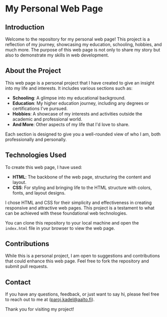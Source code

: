 # My Personal Web Page

## Introduction
Welcome to the repository for my personal web page! This project is a reflection of my journey, showcasing my education, schooling, hobbies, and much more. 
The purpose of this web page is not only to share my story but also to demonstrate my skills in web development.

## About the Project
This web page is a personal project that I have created to give an insight into my life and interests. It includes various sections such as:

- **Schooling**: A glimpse into my educational background.
- **Education**: My higher education journey, including any degrees or certifications I've pursued.
- **Hobbies**: A showcase of my interests and activities outside the academic and professional world.
- **And More**: Other aspects of my life that I'd love to share.

Each section is designed to give you a well-rounded view of who I am, both professionally and personally.

## Technologies Used
To create this web page, I have used:

- **HTML**: The backbone of the web page, structuring the content and layout.
- **CSS**: For styling and bringing life to the HTML structure with colors, fonts, and layout designs.

I chose HTML and CSS for their simplicity and effectiveness in creating responsive and attractive web pages. This project is a testament to what can be achieved with these foundational web technologies.

You can clone this repository to your local machine and open the `index.html` file in your browser to view the web page.

## Contributions
While this is a personal project, I am open to suggestions and contributions that could enhance this web page. Feel free to fork the repository and submit pull requests.

## Contact
If you have any questions, feedback, or just want to say hi, please feel free to reach out to me at (paroj.kadel@aalto.fi).

Thank you for visiting my project!


